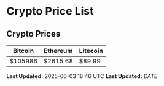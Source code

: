 # Crypto Price List

## Crypto Prices
| Bitcoin | Ethereum | Litecoin |
| ------- | -------- | -------- |
| $105986 | $2615.68 | $89.99 |
**Last Updated:** 2025-06-03 18:46 UTC
**Last Updated:** $DATE$
